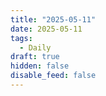 ```yaml
---
title: "2025-05-11"
date: 2025-05-11
tags:
  - Daily
draft: true
hidden: false
disable_feed: false
---
```


